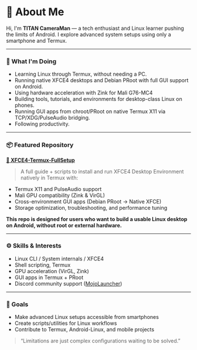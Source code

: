 # 👋 About Me

Hi, I'm **TITAN CameraMan** — a tech enthusiast and Linux learner pushing the limits of Android. I explore advanced system setups using only a smartphone and Termux.

---

### 🚀 What I'm Doing
- Learning Linux through Termux, without needing a PC.
- Running native XFCE4 desktops and Debian PRoot with full GUI support on Android.
- Using hardware acceleration with Zink for Mali G76-MC4
- Building tools, tutorials, and environments for desktop-class Linux on phones.
- Running GUI apps from chroot/PRoot on native Termux X11 via TCP/XDG/PulseAudio bridging.
- Following productivity.

---

### 📦 Featured Repository
**[🧰 XFCE4-Termux-FullSetup](https://GitHub.com/Prime-TITAN-CameraMan/termux-desktops)**

> A full guide + scripts to install and run XFCE4 Desktop Environment natively in Termux with:
- Termux X11 and PulseAudio support
- Mali GPU compatibility (Zink & VirGL)
- Cross-environment GUI apps (Debian PRoot → Native XFCE)
- Storage optimization, troubleshooting, and performance tuning
  
**This repo is designed for users who want to build a usable Linux desktop on Android, without root or external hardware.**

---
### ⚙️ Skills & Interests
- Linux CLI / System internals / XFCE4
- Shell scripting, Termux
- GPU acceleration (VirGL, Zink)
- GUI apps in Termux + PRoot
- Discord community support ([MojoLauncher](https://GitHub.com/artdell/MojoLauncher))

---

### 🧠 Goals
- Make advanced Linux setups accessible from smartphones
- Create scripts/utilities for Linux workflows
- Contribute to Termux, Android-Linux, and mobile projects

> “Limitations are just complex configurations waiting to be solved.”
